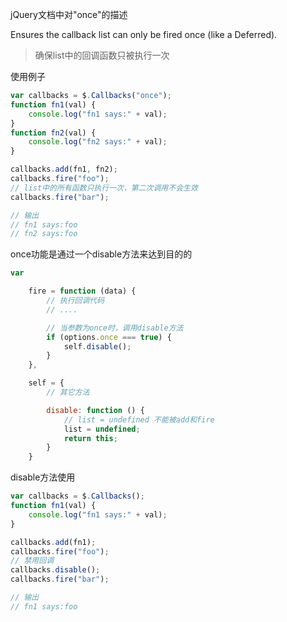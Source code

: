 jQuery文档中对"once"的描述

Ensures the callback list can only be fired once (like a Deferred).
> 确保list中的回调函数只被执行一次

使用例子

```javascript
var callbacks = $.Callbacks("once");
function fn1(val) {
    console.log("fn1 says:" + val);
}
function fn2(val) {
    console.log("fn2 says:" + val);
}

callbacks.add(fn1, fn2);
callbacks.fire("foo");
// list中的所有函数只执行一次，第二次调用不会生效
callbacks.fire("bar");

// 输出
// fn1 says:foo
// fn2 says:foo
```

once功能是通过一个disable方法来达到目的的

```javascript
var 

	fire = function (data) {
		// 执行回调代码
		// ....

		// 当参数为once时，调用disable方法
		if (options.once === true) {
			self.disable();
		}
	},

	self = {
		// 其它方法

		disable: function () {
			// list = undefined 不能被add和fire
			list = undefined;
			return this;
		}
	}
```

disable方法使用

```javascript
var callbacks = $.Callbacks();
function fn1(val) {
    console.log("fn1 says:" + val);
}

callbacks.add(fn1);
callbacks.fire("foo");
// 禁用回调
callbacks.disable();
callbacks.fire("bar");

// 输出
// fn1 says:foo
```